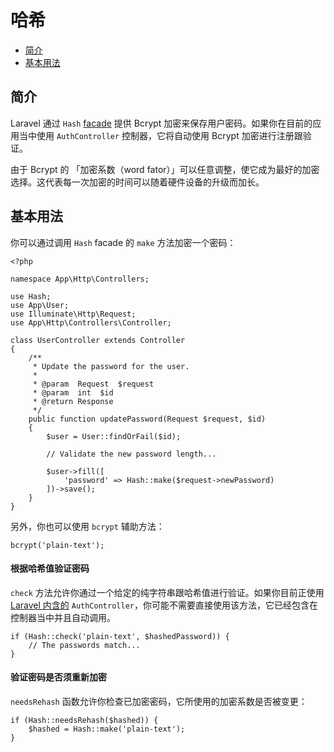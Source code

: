 # 哈希

- [简介](#introduction)
- [基本用法](#basic-usage)

<a name="introduction"></a>
## 简介

Laravel 通过 `Hash` [facade](/docs/{{version}}/facades) 提供 Bcrypt 加密来保存用户密码。如果你在目前的应用当中使用 `AuthController` 控制器，它将自动使用 Bcrypt 加密进行注册跟验证。

由于 Bcrypt 的 「加密系数（word fator）」可以任意调整，使它成为最好的加密选择。这代表每一次加密的时间可以随着硬件设备的升级而加长。

<a name="basic-usage"></a>
## 基本用法

你可以通过调用 `Hash` facade 的 `make` 方法加密一个密码：

    <?php

    namespace App\Http\Controllers;

    use Hash;
    use App\User;
    use Illuminate\Http\Request;
    use App\Http\Controllers\Controller;

    class UserController extends Controller
    {
        /**
         * Update the password for the user.
         *
         * @param  Request  $request
         * @param  int  $id
         * @return Response
         */
        public function updatePassword(Request $request, $id)
        {
            $user = User::findOrFail($id);

            // Validate the new password length...

            $user->fill([
                'password' => Hash::make($request->newPassword)
            ])->save();
        }
    }

另外，你也可以使用 `bcrypt` 辅助方法：

    bcrypt('plain-text');

#### 根据哈希值验证密码

`check` 方法允许你通过一个给定的纯字符串跟哈希值进行验证。如果你目前正使用 [Laravel 内含的](/docs/{{version}}/authentication) `AuthController`，你可能不需要直接使用该方法，它已经包含在控制器当中并且自动调用。

    if (Hash::check('plain-text', $hashedPassword)) {
        // The passwords match...
    }

#### 验证密码是否须重新加密

`needsRehash` 函数允许你检查已加密密码，它所使用的加密系数是否被变更：

    if (Hash::needsRehash($hashed)) {
        $hashed = Hash::make('plain-text');
    }
